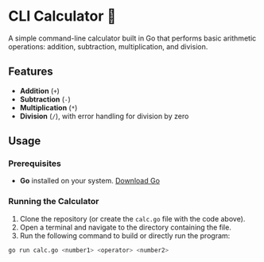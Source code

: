 # CLI Calculator 📐

A simple command-line calculator built in Go that performs basic arithmetic operations: addition, subtraction, multiplication, and division.

## Features
- **Addition** (`+`)
- **Subtraction** (`-`)
- **Multiplication** (`*`)
- **Division** (`/`), with error handling for division by zero

## Usage

### Prerequisites
- **Go** installed on your system. [Download Go](https://golang.org/dl/)

### Running the Calculator

1. Clone the repository (or create the `calc.go` file with the code above).
2. Open a terminal and navigate to the directory containing the file.
3. Run the following command to build or directly run the program:

```bash
go run calc.go <number1> <operator> <number2>
